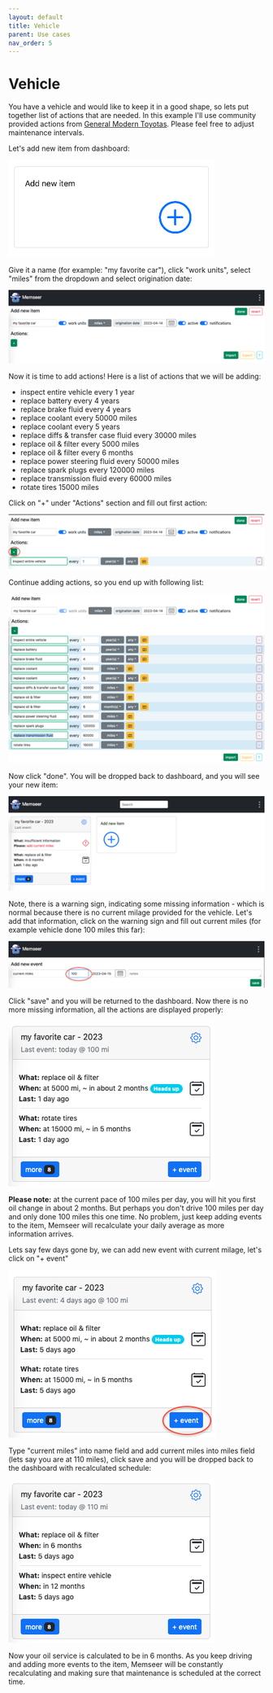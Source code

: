 ```yaml
---
layout: default
title: Vehicle
parent: Use cases
nav_order: 5
---
```


# Vehicle

You have a vehicle and would like to keep it in a good shape, so lets put together list of actions that are needed. In this example I'll use community provided actions from [General Modern Toyotas](https://docs.memseer.com/docs/guides/import_export/shared.html). Please feel free to adjust maintenance intervals. 

Let's add new item from dashboard:

![](../../assets/images/use_cases/vehicle/add_new_item.png)

Give it a name (for example: "my favorite car"), click "work units", select "miles" from the dropdown and select origination date:

![](../../assets/images/use_cases/vehicle/my_favorite_car.png)

Now it is time to add actions! Here is a list of actions that we will be adding:

* inspect entire vehicle every 1 year
* replace battery every 4 years
* replace brake fluid every 4 years
* replace coolant every 50000 miles
* replace coolant every 5 years
* replace diffs & transfer case fluid every 30000 miles
* replace oil & filter every 5000 miles
* replace oil & filter every 6 months
* replace power steering fluid every 50000 miles
* replace spark plugs every 120000 miles
* replace transmission fluid every 60000 miles
* rotate tires 15000 miles

Click on "+" under "Actions" section and fill out first action:

![](../../assets/images/use_cases/vehicle/first_action.png)

Continue adding actions, so you end up with following list:

![](../../assets/images/use_cases/vehicle/my_favorite_car_with_actions.png)

Now click "done". You will be dropped back to dashboard, and you will see your new item:

![](../../assets/images/use_cases/vehicle/new_item.png)

Note, there is a warning sign, indicating some missing information - which is normal because there is no current milage provided for the vehicle. Let's add that information, click on the warning sign and fill out current miles (for example vehicle done 100 miles this far):

![](../../assets/images/use_cases/vehicle/add_current_miles.png)

Click "save" and you will be returned to the dashboard. Now there is no more missing information, all the actions are displayed properly:

![](../../assets/images/use_cases/vehicle/no_missing_information.png)

**Please note:** at the current pace of 100 miles per day, you will hit you first oil change in about 2 months. But perhaps you don't drive 100 miles per day and only done 100 miles this one time. No problem, just keep adding events to the item, Memseer will recalculate your daily average as more information arrives.

Lets say few days gone by, we can add new event with current milage, let's click on "+ event"

![](../../assets/images/use_cases/vehicle/add_quick_event.png)

Type "current miles" into name field and add current miles into miles field (lets say you are at 110 miles), click save and you will be dropped back to the dashboard with recalculated schedule:

![](../../assets/images/use_cases/vehicle/recalculated_schedule.png)

Now your oil service is calculated to be in 6 months. As you keep driving and adding more events to the item, Memseer will be constantly recalculating and making sure that maintenance is scheduled at the correct time.
